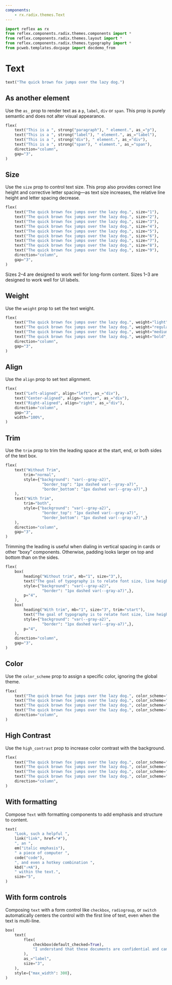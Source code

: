 ```yaml
---
components:
    - rx.radix.themes.Text
---
```


```python exec
import reflex as rx
from reflex.components.radix.themes.components import *
from reflex.components.radix.themes.layout import *
from reflex.components.radix.themes.typography import *
from pcweb.templates.docpage import docdemo_from
```

# Text

```python demo
text("The quick brown fox jumps over the lazy dog.")
```

## As another element

Use the `as_` prop to render text as a `p`, `label`, `div` or `span`. This prop is purely semantic and does not alter visual appearance.

```python demo
flex(
    text("This is a ", strong("paragraph"), " element.", as_="p"),
    text("This is a ", strong("label"), " element.", as_="label"),
    text("This is a ", strong("div"), " element.", as_="div"),
    text("This is a ", strong("span"), " element.", as_="span"),
    direction="column",
    gap="3",
)             
```

## Size

Use the `size` prop to control text size. This prop also provides correct line height and corrective letter spacing—as text size increases, the relative line height and letter spacing decrease.


```python demo
flex(
    text("The quick brown fox jumps over the lazy dog.", size="1"),
    text("The quick brown fox jumps over the lazy dog.", size="2"),
    text("The quick brown fox jumps over the lazy dog.", size="3"),
    text("The quick brown fox jumps over the lazy dog.", size="4"),
    text("The quick brown fox jumps over the lazy dog.", size="5"),
    text("The quick brown fox jumps over the lazy dog.", size="6"),
    text("The quick brown fox jumps over the lazy dog.", size="7"),
    text("The quick brown fox jumps over the lazy dog.", size="8"),
    text("The quick brown fox jumps over the lazy dog.", size="9"),
    direction="column",
    gap="3",
)
```

Sizes 2–4 are designed to work well for long-form content. Sizes 1–3 are designed to work well for UI labels.


## Weight

Use the `weight` prop to set the text weight.

```python demo
flex(
    text("The quick brown fox jumps over the lazy dog.", weight="light", as_="div"),
    text("The quick brown fox jumps over the lazy dog.", weight="regular", as_="div"),
    text("The quick brown fox jumps over the lazy dog.", weight="medium", as_="div"),
    text("The quick brown fox jumps over the lazy dog.", weight="bold", as_="div"),
    direction="column",
    gap="3",
)
```


## Align

Use the `align` prop to set text alignment.


```python demo
flex(
    text("Left-aligned", align="left", as_="div"),
    text("Center-aligned", align="center", as_="div"),
    text("Right-aligned", align="right", as_="div"),
    direction="column",
    gap="3",
    width="100%",
)
```


## Trim

Use the `trim` prop to trim the leading space at the start, end, or both sides of the text box.


```python demo
flex(
    text("Without Trim",
        trim="normal",
        style={"background": "var(--gray-a2)",
                "border_top": "1px dashed var(--gray-a7)",
                "border_bottom": "1px dashed var(--gray-a7)",}
    ),
    text("With Trim",
        trim="both",
        style={"background": "var(--gray-a2)",
                "border_top": "1px dashed var(--gray-a7)",
                "border_bottom": "1px dashed var(--gray-a7)",}
    ),
    direction="column",
    gap="3",
)
```


Trimming the leading is useful when dialing in vertical spacing in cards or other “boxy” components. Otherwise, padding looks larger on top and bottom than on the sides.


```python demo
flex(
    box(
        heading("Without trim", mb="1", size="3",),
        text("The goal of typography is to relate font size, line height, and line width in a proportional way that maximizes beauty and makes reading easier and more pleasant."),
        style={"background": "var(--gray-a2)", 
                "border": "1px dashed var(--gray-a7)",},
        p="4",
    ),
    box(
        heading("With trim", mb="1", size="3", trim="start"),
        text("The goal of typography is to relate font size, line height, and line width in a proportional way that maximizes beauty and makes reading easier and more pleasant."),
        style={"background": "var(--gray-a2)", 
                "border": "1px dashed var(--gray-a7)",},
        p="4",
    ),
    direction="column",
    gap="3",
)
```

## Color

Use the `color_scheme` prop to assign a specific color, ignoring the global theme.


```python demo
flex(
    text("The quick brown fox jumps over the lazy dog.", color_scheme="indigo"),
    text("The quick brown fox jumps over the lazy dog.", color_scheme="cyan"),
    text("The quick brown fox jumps over the lazy dog.", color_scheme="crimson"),
    text("The quick brown fox jumps over the lazy dog.", color_scheme="orange"),
    direction="column",
)
```

## High Contrast

Use the `high_contrast` prop to increase color contrast with the background.


```python demo
flex(
    text("The quick brown fox jumps over the lazy dog.", color_scheme="indigo", high_contrast=True),
    text("The quick brown fox jumps over the lazy dog.", color_scheme="cyan", high_contrast=True),
    text("The quick brown fox jumps over the lazy dog.", color_scheme="crimson", high_contrast=True),
    text("The quick brown fox jumps over the lazy dog.", color_scheme="orange", high_contrast=True),
    direction="column",
)
```


## With formatting

Compose `Text` with formatting components to add emphasis and structure to content.

```python demo
text(
    "Look, such a helpful ",
    link("link", href="#"),
    ", an ",
    em("italic emphasis"),
    " a piece of computer ",
    code("code"),
    ", and even a hotkey combination ",
    kbd("⇧⌘A"),
    " within the text.",
    size="5",
)
```


## With form controls

Composing `text` with a form control like `checkbox`, `radiogroup`, or `switch` automatically centers the control with the first line of text, even when the text is multi-line.


```python demo
box(
    text(
        flex(
            checkbox(default_checked=True),
            "I understand that these documents are confidential and cannot be shared with a third party.",
        ),
        as_="label",
        size="3",
    ),
    style={"max_width": 300},
)
```